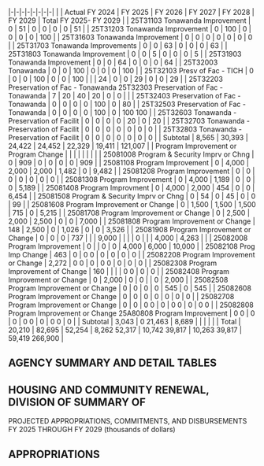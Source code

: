 |-|-|-|-|-|-|-|-|
| | Actual FY 2024 | FY 2025 | FY 2026 | FY 2027 | FY 2028 | FY 2029 | Total FY 2025- FY 2029 |
| 25T31103 Tonawanda Improvement | 0 | 51 | 0 | 0 | 0 | 0 | 51 |
| 25T31203 Tonawanda Improvement | 0 | 100 | 0 | 0 | 0 | 0 | 100 |
| 25T31603 Tonawanda Improvement | 0 | 0 | 0 | 0 | 0 | 0 | 0 |
| 25T31703 Tonawanda Improvements | 0 | 0 | 63 | 0 | 0 | 0 | 63 |
| 25T31803 Tonawanda Improvement | 0 | 0 | 5 | 0 | 0 | 0 | 5 |
| 25T31903 Tonawanda Improvement | 0 | 0 | 64 | 0 | 0 | 0 | 64 |
| 25T32003 Tonawanda | 0 | 0 | 100 | 0 | 0 | 0 | 100 |
| 25T32103 Presv of Fac - TICH | 0 | 0 | 0 | 100 | 0 | 0 | 100 |
| | 24 | 0 | 0 | 29 | 0 | 0 | 29 |
| 25T32203 Preservation of Fac - Tonawanda 25T32303 Preservation of Fac - Tonawanda | 7 | 20 | 40 | 20 | 0 | 0 | |
| 25T32403 Preservation of Fac - Tonawanda | 0 | 0 | 0 | 0 | 100 | 0 | 80 |
| 25T32503 Preservation of Fac - Tonawanda | 0 | 0 | 0 | 0 | 100 | 0 | 100  100 |
| 25T32603 Tonawanda - Preservation of Facilit | 0 | 0 | 0 | 0 | 20 | 0 | 20 |
| 25T32703 Tonawanda - Preservation of Facilit | 0 | 0 | 0 | 0 | 0 | 0 | 0 |
| 25T32803 Tonawanda - Preservation of Facilit | 0 | 0 | 0 | 0 | 0 | 0 | 0 |
| Subtotal | 8,565 | 30,393 | 24,422 | 24,452 | 22,329 | 19,411 | 121,007 |
| Program Improvement or Program Change | | | | | | | |
| 25081008 Program & Security Imprv or Chng | 0 | 909 | 0 | 0 | 0 | 0 | 909 |
| 25081108 Program Improvement | 0 | 4,000 | 2,000 | 2,000 | 1,482 | 0 | 9,482 |
| 25081208 Program Improvement | 0 | 0 | 0 | 0 | 0 | 0 | 0 |
| 25081308 Program Improvement | 0 | 4,000 | 1,189 | 0 | 0 | 0 | 5,189 |
| 25081408 Program Improvment | 0 | 4,000 | 2,000 | 454 | 0 | 0 | 6,454 |
| 25081508 Program & Security Imprv or Chng | 0 | 54 | 0 | 45 | 0 | 0 | 99 |
| 25081608 Program Improvement or Change | 0 | 1,500 | 1,500 | 1,500 | 715 | 0 | 5,215 |
| 25081708 Program Improvement or Change | 0 | 2,500 | 2,000 | 2,500 | 0 | 0 | 7,000 |
| 25081808 Program Improvement or Change | 148 | 2,500 | 0 | 1,026 | 0 | 0 | 3,526 |
| 25081908 Program Improvement or Change | 0 | 0 | 0 | 737 | | | 9,000 |
| | | 0 | | | 4,000 | 4,263 | |
| 25082008 Program Improvement | 0 | | 0 | 0 | 4,000 | 6,000 | 10,000 |
| 25082108 Prog Imp Change | 463 | 0 | 0  0 | 0 | 0 | 0 | 0 |
| 25082208 Program Improvement or Change | 2,272 | 0  0 | 0 | 0  0 | 0 | 0 | 0 |
| 25082308 Program Improvement of Change | 160 | | | | 0  0 | 0 | 0 |
| 25082408 Program Improvement or Change | 0 | 2,000 | 0 | 0 | | 0 | 2,000 |
| 25082508 Program Improvement or Change | 0 | 0 | 0 | 0 | 545 | 0 | 545 |
| 25082608 Program Improvement or Change | 0 | 0 | 0 | 0 | 0 | 0 | 0 |
| 25082708 Program Improvement or Change | 0 | 0 | 0  0 | 0 | 0  0 | 0 | 0  0 |
| 25082808 Program Improvement or Change 25A80808 Program Improvement | 0  0 | 0 | 0 | 0  0 | 0 | 0  0 | 0 |
| Subtotal | 3,043 | 0  21,463 | 8,689 | | | | |
| Total | 20,210 | 82,695 | 52,254 | 8,262  52,317 | 10,742  39,817 | 10,263  39,817 | 59,419  266,900 |

## **AGENCY SUMMARY AND DETAIL TABLES**

## **HOUSING AND COMMUNITY RENEWAL, DIVISION OF SUMMARY OF**

PROJECTED APPROPRIATIONS, COMMITMENTS, AND DISBURSEMENTS FY 2025 THROUGH FY 2029 (thousands of dollars)

## **APPROPRIATIONS**